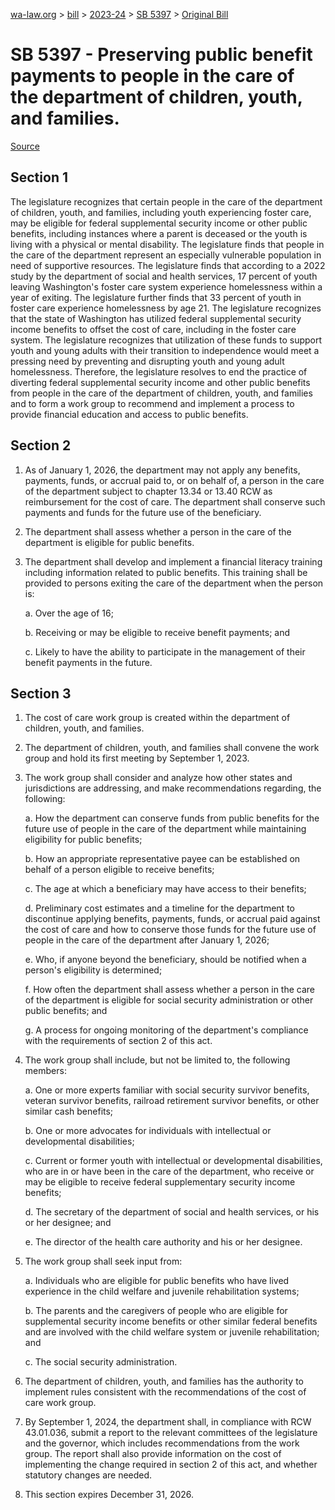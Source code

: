 [wa-law.org](/) > [bill](/bill/) > [2023-24](/bill/2023-24/) > [SB 5397](/bill/2023-24/sb/5397/) > [Original Bill](/bill/2023-24/sb/5397/1/)

# SB 5397 - Preserving public benefit payments to people in the care of the department of children, youth, and families.

[Source](http://lawfilesext.leg.wa.gov/biennium/2023-24/Pdf/Bills/Senate%20Bills/5397.pdf)

## Section 1
The legislature recognizes that certain people in the care of the department of children, youth, and families, including youth experiencing foster care, may be eligible for federal supplemental security income or other public benefits, including instances where a parent is deceased or the youth is living with a physical or mental disability. The legislature finds that people in the care of the department represent an especially vulnerable population in need of supportive resources. The legislature finds that according to a 2022 study by the department of social and health services, 17 percent of youth leaving Washington's foster care system experience homelessness within a year of exiting. The legislature further finds that 33 percent of youth in foster care experience homelessness by age 21. The legislature recognizes that the state of Washington has utilized federal supplemental security income benefits to offset the cost of care, including in the foster care system. The legislature recognizes that utilization of these funds to support youth and young adults with their transition to independence would meet a pressing need by preventing and disrupting youth and young adult homelessness. Therefore, the legislature resolves to end the practice of diverting federal supplemental security income and other public benefits from people in the care of the department of children, youth, and families and to form a work group to recommend and implement a process to provide financial education and access to public benefits.

## Section 2
1. As of January 1, 2026, the department may not apply any benefits, payments, funds, or accrual paid to, or on behalf of, a person in the care of the department subject to chapter 13.34 or 13.40 RCW as reimbursement for the cost of care. The department shall conserve such payments and funds for the future use of the beneficiary.

2. The department shall assess whether a person in the care of the department is eligible for public benefits.

3. The department shall develop and implement a financial literacy training including information related to public benefits. This training shall be provided to persons exiting the care of the department when the person is:

    a. Over the age of 16;

    b. Receiving or may be eligible to receive benefit payments; and

    c. Likely to have the ability to participate in the management of their benefit payments in the future.

## Section 3
1. The cost of care work group is created within the department of children, youth, and families.

2. The department of children, youth, and families shall convene the work group and hold its first meeting by September 1, 2023.

3. The work group shall consider and analyze how other states and jurisdictions are addressing, and make recommendations regarding, the following:

    a. How the department can conserve funds from public benefits for the future use of people in the care of the department while maintaining eligibility for public benefits;

    b. How an appropriate representative payee can be established on behalf of a person eligible to receive benefits;

    c. The age at which a beneficiary may have access to their benefits;

    d. Preliminary cost estimates and a timeline for the department to discontinue applying benefits, payments, funds, or accrual paid against the cost of care and how to conserve those funds for the future use of people in the care of the department after January 1, 2026;

    e. Who, if anyone beyond the beneficiary, should be notified when a person's eligibility is determined;

    f. How often the department shall assess whether a person in the care of the department is eligible for social security administration or other public benefits; and

    g. A process for ongoing monitoring of the department's compliance with the requirements of section 2 of this act.

4. The work group shall include, but not be limited to, the following members:

    a. One or more experts familiar with social security survivor benefits, veteran survivor benefits, railroad retirement survivor benefits, or other similar cash benefits;

    b. One or more advocates for individuals with intellectual or developmental disabilities;

    c. Current or former youth with intellectual or developmental disabilities, who are in or have been in the care of the department, who receive or may be eligible to receive federal supplementary security income benefits;

    d. The secretary of the department of social and health services, or his or her designee; and

    e. The director of the health care authority and his or her designee.

5. The work group shall seek input from:

    a. Individuals who are eligible for public benefits who have lived experience in the child welfare and juvenile rehabilitation systems;

    b. The parents and the caregivers of people who are eligible for supplemental security income benefits or other similar federal benefits and are involved with the child welfare system or juvenile rehabilitation; and

    c. The social security administration.

6. The department of children, youth, and families has the authority to implement rules consistent with the recommendations of the cost of care work group.

7. By September 1, 2024, the department shall, in compliance with RCW 43.01.036, submit a report to the relevant committees of the legislature and the governor, which includes recommendations from the work group. The report shall also provide information on the cost of implementing the change required in section 2 of this act, and whether statutory changes are needed.

8. This section expires December 31, 2026.
